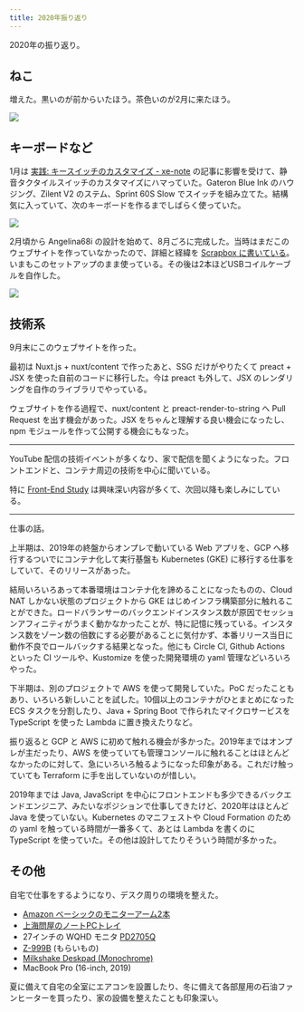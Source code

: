 ```yaml
---
title: 2020年振り返り
---
```


2020年の振り返り。

## ねこ

増えた。黒いのが前からいたほう。茶色いのが2月に来たほう。

![](/images/20210102-cats.jpg)

## キーボードなど

1月は [実践: キースイッチのカスタマイズ \- xe\-note](https://xery.hatenablog.com/entry/2019/12/18/060000) の記事に影響を受けて、静音タクタイルスイッチのカスタマイズにハマっていた。Gateron Blue Ink のハウジング、Zilent V2 のステム、Sprint 60S Slow でスイッチを組み立てた。結構気に入っていて、次のキーボードを作るまでしばらく使っていた。

![](/images/20210102-topazstarstone.jpg)

2月頃から Angelina68i の設計を始めて、8月ごろに完成した。当時はまだこのウェブサイトを作っていなかったので、詳細と経緯を [Scrapbox に書いている](https://scrapbox.io/clomie/%E5%B7%A6%E5%8F%B3%E5%88%86%E9%9B%A2%E4%B8%80%E4%BD%93%E5%9E%8B%E3%82%AD%E3%83%BC%E3%83%9C%E3%83%BC%E3%83%89_Angelina68i_%E3%82%92%E4%BD%9C%E3%81%A3%E3%81%9F)。いまもこのセットアップのまま使っている。その後は2本ほどUSBコイルケーブルを自作した。

![](/images/20210102-angelina68i.jpg)

## 技術系

9月末にこのウェブサイトを作った。

最初は Nuxt.js + nuxt/content で作ったあと、SSG だけがやりたくて preact + JSX を使った自前のコードに移行した。今は preact も外して、JSX のレンダリングを自作のライブラリでやっている。

ウェブサイトを作る過程で、nuxt/content と preact-render-to-string へ Pull Request を出す機会があった。JSX をちゃんと理解する良い機会になったし、npm モジュールを作って公開する機会にもなった。

----

YouTube 配信の技術イベントが多くなり、家で配信を聞くようになった。フロントエンドと、コンテナ周辺の技術を中心に聞いている。

特に [Front-End Study](https://forkwell.connpass.com/event/190313/) は興味深い内容が多くて、次回以降も楽しみにしている。

----

仕事の話。

上半期は、2019年の終盤からオンプレで動いている Web アプリを、GCP へ移行するついでにコンテナ化して実行基盤も Kubernetes (GKE) に移行する仕事をしていて、そのリリースがあった。

結局いろいろあって本番環境はコンテナ化を諦めることになったものの、Cloud NAT しかない状態のプロジェクトから GKE はじめインフラ構築部分に触れることができた。ロードバランサーのバックエンドインスタンス数が原因でセッションアフィニティがうまく動かなかったことが、特に記憶に残っている。インスタンス数をゾーン数の倍数にする必要があることに気付かず、本番リリース当日に動作不良でロールバックする結果となった。他にも Circle CI, Github Actions といった CI ツールや、Kustomize を使った開発環境の yaml 管理などいろいろやった。

下半期は、別のプロジェクトで AWS を使って開発していた。PoC だったこともあり、いろいろ新しいことを試した。10個以上のコンテナがひとまとめになった ECS タスクを分割したり、Java + Spring Boot で作られたマイクロサービスを TypeScript を使った Lambda に置き換えたりなど。

振り返ると GCP と AWS に初めて触れる機会が多かった。2019年まではオンプレが主だったり、AWS を使っていても管理コンソールに触れることはほとんどなかったのに対して、急にいろいろ触るようになった印象がある。これだけ触っていても Terraform に手を出していないのが惜しい。

2019年までは Java, JavaScript を中心にフロントエンドも多少できるバックエンドエンジニア、みたいなポジションで仕事してきたけど、2020年はほとんど Java を使っていない。Kubernetes のマニフェストや Cloud Formation のための yaml を触っている時間が一番多くて、あとは Lambda を書くのに TypeScript を使っていた。その他は設計してたりそういう時間が多かった。

## その他

自宅で仕事をするようになり、デスク周りの環境を整えた。

- [Amazon ベーシックのモニターアーム2本](https://www.amazon.co.jp/dp/B07PY4TX8B)
- [上海問屋のノートPCトレイ](https://www.dospara.co.jp/5shopping/detail_parts.php?ic=444377&lf=0)
- 27インチの WQHD モニタ [PD2705Q](https://www.amazon.co.jp/dp/B08C9SZP4T/)
- [Z-999B](https://www.yamada-shomei.co.jp/search/detail.php?code=Z999B) (もらいもの)
- [Milkshake Deskpad (Monochrome)](https://novelkeys.xyz/products/milkshake-deskpad)
- MacBook Pro (16-inch, 2019)

夏に備えて自宅の全室にエアコンを設置したり、冬に備えて各部屋用の石油ファンヒーターを買ったり、家の設備を整えたことも印象深い。
